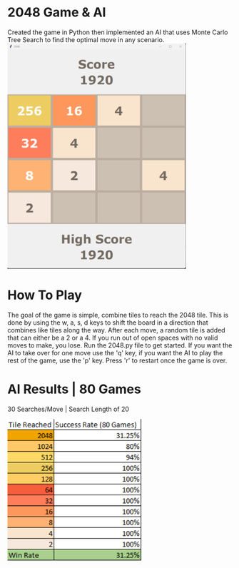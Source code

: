 # 2048 Game & AI
Created the game in Python then implemented an AI that uses Monte Carlo Tree Search to find the optimal move in any scenario.
<img src="assests/Screenshot 2023-07-11 143239.png" width="400">


# How To Play
The goal of the game is simple, combine tiles to reach the 2048 tile. This is done by using the w, a, s, d keys to shift the board in a direction that combines like tiles along the way. After each move, a random tile is added that can either be a 2 or a 4. 
If you run out of open spaces with no valid moves to make, you lose. Run the 2048.py file to get started. If you want the AI to take over for one move use the 'q' key, if you want the AI to play the rest of the game, use the 'p' key.
Press 'r' to restart once the game is over. 

# AI Results | 80 Games
30 Searches/Move | Search Length of 20

<img src="assests/Screenshot 2023-07-11 144541.png" width="300">


